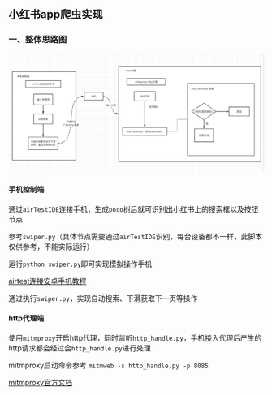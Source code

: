 ## 小红书app爬虫实现

### 一、整体思路图
![整体思路图](img/img_1.png)

#### 手机控制端
通过`airTestIDE`连接手机，生成`poco`树后就可识别出小红书上的搜索框以及按钮节点

参考`swiper.py`（具体节点需要通过`airTestIDE`识别，每台设备都不一样，此脚本仅供参考，不能实际运行）

运行`python swiper.py`即可实现模拟操作手机

[airtest连接安卓手机教程](https://airtest.doc.io.netease.com/tutorial/4_Android_automated_testing_one/)

通过执行`swiper.py`，实现自动搜索、下滑获取下一页等操作

#### http代理端
使用`mitmproxy`开启http代理，同时监听`http_handle.py`，手机接入代理后产生的http请求都会经过会`http_handle.py`进行处理

mitmproxy启动命令参考 `mitmweb -s http_handle.py -p 8085`

[mitmproxy官方文档](https://docs.mitmproxy.org/stable/)



